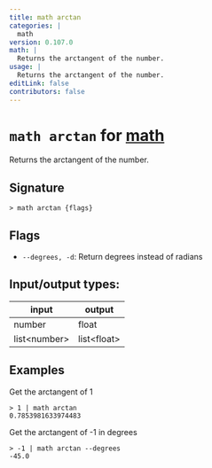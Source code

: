 ```yaml
---
title: math arctan
categories: |
  math
version: 0.107.0
math: |
  Returns the arctangent of the number.
usage: |
  Returns the arctangent of the number.
editLink: false
contributors: false
---
```

<!-- This file is automatically generated. Please edit the command in https://github.com/nushell/nushell instead. -->

# `math arctan` for [math](/commands/categories/math.md)

<div class='command-title'>Returns the arctangent of the number.</div>

## Signature

```> math arctan {flags} ```

## Flags

 -  `--degrees, -d`: Return degrees instead of radians


## Input/output types:

| input        | output      |
| ------------ | ----------- |
| number       | float       |
| list&lt;number&gt; | list&lt;float&gt; |
## Examples

Get the arctangent of 1
```nu
> 1 | math arctan
0.7853981633974483
```

Get the arctangent of -1 in degrees
```nu
> -1 | math arctan --degrees
-45.0
```
